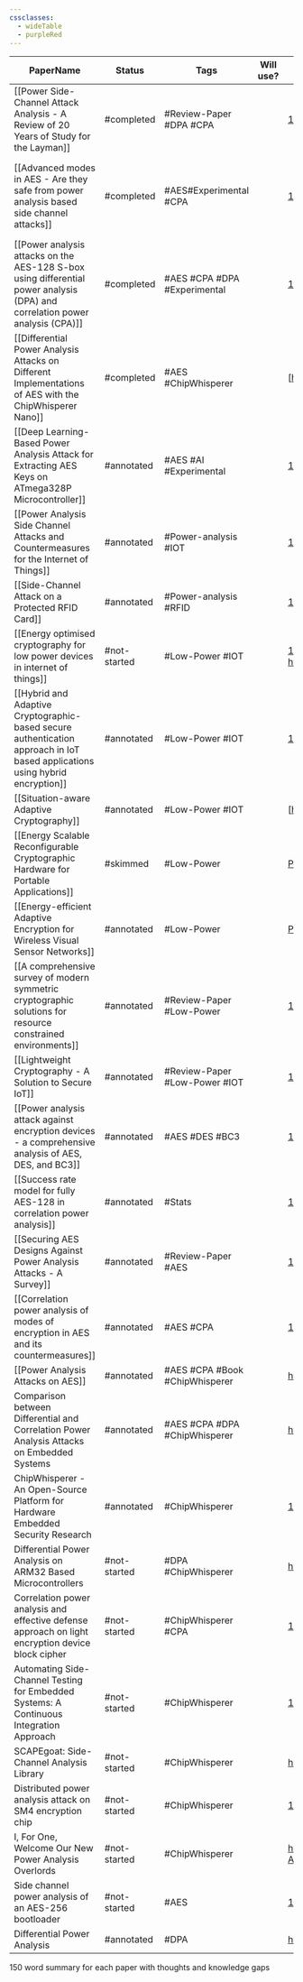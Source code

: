 ```yaml
---
cssclasses:
  - wideTable
  - purpleRed
---
```


| PaperName                                                                                                                    | Status       | Tags                           | Will use? | DOI                                                                                                                                              | Remarks                                                                           |
| ---------------------------------------------------------------------------------------------------------------------------- | ------------ | ------------------------------ | --------- | ------------------------------------------------------------------------------------------------------------------------------------------------ | --------------------------------------------------------------------------------- |
| [[Power Side-Channel Attack Analysis - A Review of 20 Years of Study for the Layman]]                                        | #completed   | #Review-Paper #DPA #CPA        |           | [10.3390/cryptography4020015](https://doi.org/10.3390/cryptography4020015)                                                                       | Good overview of past research                                                    |
| [[Advanced modes in AES - Are they safe from power analysis based side channel attacks]]                                     | #completed   | #AES#Experimental #CPA         |           | [10.1109/ICCD.2014.6974678](https://doi.org/10.1109/ICCD.2014.6974678)                                                                           | Looks to be most similar to what im doing - looks at effectiveness of the attacks |
| [[Power analysis attacks on the AES-128 S-box using differential power analysis (DPA) and correlation power analysis (CPA)]] | #completed   | #AES #CPA #DPA #Experimental   |           | [10.1080/23742917.2016.1231523](https://doi.org/10.1080/23742917.2016.1231523)                                                                   | Comparison of 2 power analysis methods, CPA & DPA                                 |
| [[Differential Power Analysis Attacks on Different Implementations of AES with the ChipWhisperer Nano]]                      | #completed   | #AES #ChipWhisperer            |           | [https://ia.cr/2020/1008](https://ia.cr/2020/1008)                                                                                               | Shows using the chipwhisperer                                                     |
| [[Deep Learning-Based Power Analysis Attack for Extracting AES Keys on ATmega328P Microcontroller]]                          | #annotated   | #AES #AI #Experimental         |           | [10.1007/s13369-023-08341-3](https://doi.org/10.1007/s13369-023-08341-3)                                                                         |                                                                                   |
| [[Power Analysis Side Channel Attacks and Countermeasures for the Internet of Things]]                                       | #annotated   | #Power-analysis #IOT           |           | [10.1109/PAINE56030.2022.10014854](https://doi.org/10.1109/PAINE56030.2022.10014854)                                                             | Look at low power IOT                                                             |
| [[Side-Channel Attack on a Protected RFID Card]]                                                                             | #annotated   | #Power-analysis #RFID          |           | [10.1109/ACCESS.2018.2870663](https://doi.org/10.1109/ACCESS.2018.2870663)                                                                       | Looks at RFID using 3DES                                                          |
| [[Energy optimised cryptography for low power devices in internet of things]]                                                | #not-started | #Low-Power #IOT                |           | [10.1504/IJHPSA.2018.100713](https://doi.org/10.1504/IJHPSA.2018.100713)   https://www.inderscienceonline.com/doi/abs/10.1504/IJHPSA.2018.100713 | Not side channel - looks at low power crypto                                      |
| [[Hybrid and Adaptive Cryptographic-based secure authentication approach in IoT based applications using hybrid encryption]] | #annotated   | #Low-Power #IOT                |           | [10.1016/j.pmcj.2022.101552](https://doi.org/10.1016/j.pmcj.2022.101552 "Persistent link using digital object identifier")                       |                                                                                   |
| [[Situation-aware Adaptive Cryptography]]                                                                                    | #annotated   | #Low-Power #IOT                |           | [http://lup.lub.lu.se/student-papers/record/8936871](http://lup.lub.lu.se/student-papers/record/8936871)                                         | Student Masters Paper                                                             |
| [[Energy Scalable Reconfigurable Cryptographic Hardware for Portable Applications]]                                          | #skimmed     | #Low-Power                     |           | [Paper](https://dspace.mit.edu/bitstream/handle/1721.1/86612/48228099-MIT.pdf?sequence=2)                                                        | Very old PHD thesis - 2000                                                        |
| [[Energy-efficient Adaptive Encryption for Wireless Visual Sensor Networks]]                                                 | #annotated   | #Low-Power                     |           | [Paper](https://www.researchgate.net/publication/303753023_Energy-efficient_Adaptive_Encryption_for_Wireless_Visual_Sensor_Networks)             |                                                                                   |
| [[A comprehensive survey of modern symmetric cryptographic solutions for resource constrained environments]]                 | #annotated   | #Review-Paper #Low-Power       |           | [10.1016/j.jnca.2014.09.006](https://doi.org/10.1016/j.jnca.2014.09.006 "Persistent link using digital object identifier")                       |                                                                                   |
| [[Lightweight Cryptography - A Solution to Secure IoT]]                                                                      | #annotated   | #Review-Paper #Low-Power #IOT  |           | [10.1007/s11277-020-07134-3](https://doi.org/10.1007/s11277-020-07134-3)                                                                         |                                                                                   |
| [[Power analysis attack against encryption devices - a comprehensive analysis of AES, DES, and BC3]]                         | #annotated   | #AES #DES #BC3                 |           | [10.12928/telkomnika.v17i3.9384](http://doi.org/10.12928/telkomnika.v17i3.9384)                                                                  |                                                                                   |
| [[Success rate model for fully AES-128 in correlation power analysis]]                                                       | #annotated   | #Stats                         |           | [10.1109/APCCAS.2016.7803910](https://doi.org/10.1109/APCCAS.2016.7803910)                                                                       | Could base my statistical analysis off this                                       |
| [[Securing AES Designs Against Power Analysis Attacks - A Survey]]                                                           | #annotated   | #Review-Paper #AES             |           | [10.1109/JIOT.2023.3265683](https://doi.org/10.1109/JIOT.2023.3265683)                                                                           |                                                                                   |
| [[Correlation power analysis of modes of encryption in AES and its countermeasures]]                                         | #annotated   | #AES #CPA                      |           | [10.1016/j.future.2017.06.004](https://doi.org/10.1016/j.future.2017.06.004 "Persistent link using digital object identifier")                   |                                                                                   |
| [[Power Analysis Attacks on AES]]                                                                                            | #annotated   | #AES #CPA #Book #ChipWhisperer |           | https://link.springer.com/chapter/10.1007/978-3-031-31034-8_8                                                                                    |                                                                                   |
| Comparison between Differential and Correlation Power Analysis Attacks on Embedded Systems                                   | #annotated   | #AES #CPA #DPA #ChipWhisperer  |           | https://webthesis.biblio.polito.it/21081/                                                                                                        | Masters Thesis                                                                    |
| ChipWhisperer - An Open-Source Platform for Hardware Embedded Security Research                                              | #annotated   | #ChipWhisperer                 |           | [10.1007/978-3-319-10175-0_17](https://doi.org/10.1007/978-3-319-10175-0_17)                                                                     |                                                                                   |
| Differential Power Analysis on ARM32 Based Microcontrollers                                                                  | #not-started | #DPA #ChipWhisperer            |           | https://pure.royalholloway.ac.uk/ws/portalfiles/portal/55793484/Differential_Power_Analysis_on_ARM32.pdf                                         | Masters Thesis                                                                    |
| Correlation power analysis and effective defense approach on light encryption device block cipher                            | #not-started | #ChipWhisperer #CPA            |           | [10.1002/spy2.87](https://doi.org/10.1002/spy2.87)                                                                                               |                                                                                   |
| Automating Side-Channel Testing for Embedded Systems: A Continuous Integration Approach                                      | #not-started | #ChipWhisperer                 |           | [10.1145/3664476.3670436](https://doi.org/10.1145/3664476.3670436)                                                                               |                                                                                   |
| SCAPEgoat: Side-Channel Analysis Library                                                                                     | #not-started | #ChipWhisperer                 |           | https://digital.wpi.edu/concern/student_works/0g354k70v?locale=it                                                                                |                                                                                   |
| Distributed power analysis attack on SM4 encryption chip                                                                     | #not-started | #ChipWhisperer                 |           | [10.1038/s41598-023-50220-2](https://doi.org/10.1038/s41598-023-50220-2)                                                                         |                                                                                   |
| I, For One, Welcome Our New Power Analysis Overlords                                                                         | #not-started | #ChipWhisperer                 |           | https://i.blackhat.com/us-18/Wed-August-8/us-18-OFlynn-I-For-One-Welcome-Our-New-Power-Analysis-Overloards-wp.pdf                                |                                                                                   |
| Side channel power analysis of an AES-256 bootloader                                                                         | #not-started | #AES                           |           | [10.1109/CCECE.2015.7129369](https://doi.org/10.1109/CCECE.2015.7129369)                                                                         | Specifically on AES 256                                                           |
| Differential Power Analysis                                                                                                  | #annotated   | #DPA                           |           | https://doi.org/10.1007/3-540-48405-1_25                                                                                                         | Original DPA paper                                                                |

  
150 word summary for each paper with thoughts and knowledge gaps 
